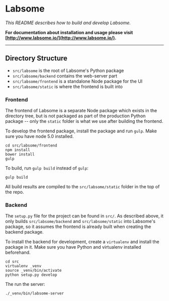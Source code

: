 # Labsome

*This README describes how to build and develop Labsome.*

**For documentation about installation and usage please visit [http://www.labsome.io/](http://www.labsome.io/).**

-----

## Directory Structure

* `src/labsome` is the root of Labsome's Python package
* `src/labsome/backend` contains the web-server part
* `src/labsome/frontend` is a standalone Node package for the UI
* `src/labsome/static` is where the frontend is built into

### Frontend

The frontend of Labsome is a separate Node package which exists in the directory tree, but is not packaged as part of the production Python package -- only the `static` folder is what we use after building the frontend.

To develop the frontend package, install the package and run `gulp`. Make sure you have node 5.0 installed.

    cd src/labsome/frontend
    npm install
    bower install
    gulp

To build, run `gulp build` instead of `gulp`:

    gulp build

All build results are compiled to the `src/labsome/static` folder in the top of the repo.

### Backend

The `setup.py` file for the project can be found in `src/`. As described above, it only builds `src/labsome/backend` and `src/labsome/static` into Labsome's package, so it assumes the frontend is already built when creating the backend package.

To install the backend for development, create a `virtualenv` and install the package in it. Make sure you have Python and virtualenv installed beforehand.

    cd src
    virtualenv _venv
    source _venv/bin/activate
    python setup.py develop

The run the server:

    ./_venv/bin/labsome-server
